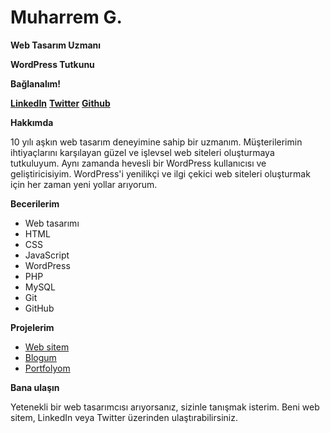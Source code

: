 # Muharrem G.

**Web Tasarım Uzmanı**

**WordPress Tutkunu**

**Bağlanalım!**

**[LinkedIn](https://www.linkedin.com/in/muharremg/)**
**[Twitter](https://twitter.com/muharremg_)**
**[Github](https://github.com/muharremg)**

**Hakkımda**

10 yılı aşkın web tasarım deneyimine sahip bir uzmanım. Müşterilerimin ihtiyaçlarını karşılayan güzel ve işlevsel web siteleri oluşturmaya tutkuluyum. Aynı zamanda hevesli bir WordPress kullanıcısı ve geliştiricisiyim. WordPress'i yenilikçi ve ilgi çekici web siteleri oluşturmak için her zaman yeni yollar arıyorum.

**Becerilerim**

* Web tasarımı
* HTML
* CSS
* JavaScript
* WordPress
* PHP
* MySQL
* Git
* GitHub

**Projelerim**

* [Web sitem](https://muharremg.com/)
* [Blogum](https://muharremg.com/blog/)
* [Portfolyom](https://muharremg.com/portfolio/)

**Bana ulaşın**

Yetenekli bir web tasarımcısı arıyorsanız, sizinle tanışmak isterim. Beni web sitem, LinkedIn veya Twitter üzerinden ulaştırabilirsiniz.
